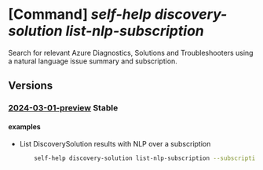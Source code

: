 # [Command] _self-help discovery-solution list-nlp-subscription_

Search for relevant Azure Diagnostics, Solutions and Troubleshooters using a natural language issue summary and subscription.

## Versions

### [2024-03-01-preview](/Resources/mgmt-plane/L3N1YnNjcmlwdGlvbnMve30vcHJvdmlkZXJzL21pY3Jvc29mdC5oZWxwL2Rpc2NvdmVyc29sdXRpb25z/2024-03-01-preview.xml) **Stable**

<!-- mgmt-plane /subscriptions/{}/providers/microsoft.help/discoversolutions 2024-03-01-preview -->

#### examples

- List DiscoverySolution results with NLP over a subscription
    ```bash
        self-help discovery-solution list-nlp-subscription --subscription-id {subscription-id} --resource-id {resource-id} --issue-summary {issue-summary} --service-id {service-id} additional-context {additional-context}
    ```
